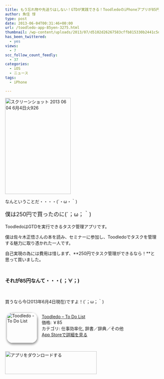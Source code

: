 ```yaml
---
title: もう忘れ物や先送りはしない！GTDが実践できる！ToodledoのiPhoneアプリが85円セール中(´；ω；｀)
author: 魚住 惇
type: post
date: 2013-06-04T00:31:46+00:00
url: /toodledo-app-85yen-3275.html
thumbnail: /wp-content/uploads/2013/07/d5102d26267583cffb815330b2441c5d.png
has_been_twittered:
  - yes
views:
  - 7
scc_follow_count_feedly:
  - 37
categories:
  - iOS
  - ニュース
tags:
  - iPhone

---
```

<img decoding="async" loading="lazy" title="スクリーンショット 2013-06-04 6月4日火926.png" src="/wp-content/uploads/2013/06/d5102d26267583cffb815330b2441c5d.png" alt="スクリーンショット 2013 06 04 6月4日火926" width="215" height="315" border="0" />

<!--more-->

なんということだ・・・・(´・ω・｀)

<p style="font-size: 18px;">
  僕は250円で買ったのに(´；ω；｀)
</p>

ToodledoはGTDを実行できるタスク管理アプリです。

僕は佐々木正悟さんの本を読み、セミナーに参加し、Toodledoでタスクを管理する魅力に取り憑かれた一人です。

自己実現の為には費用は惜しまず、**250円でタスク管理ができるなら！**と思って買いました。

 

<p style="font-size: 16px;">
  <b>それが85円なんて・・・( ；∀；)</b>
</p>

 

買うなら今(2013年6月4日現在)ですよ！(´；ω；｀)

<div class="appHtmlFrame">
  <span class="appIcon"><br /></span>
</div>

<div class="appHtmlFrame">
  <span class="appIcon"><a href="http://click.linksynergy.com/fs-bin/stat?id=X4b77EM*hqg&offerid=94348&type=3&subid=0&tmpid=2192&RD_PARM1=https%253A%252F%252Fitunes.apple.com%252Fjp%252Fapp%252Ftoodledo-to-do-list%252Fid292755387%253Fmt%253D8%2526uo%253D4%2526partnerId%253D30" rel="nofollow" target="_blank"><img decoding="async" loading="lazy" class="appIconImg" style="border-radius: 20px 20px 20px 20px; -moz-border-radius: 20px 20px 20px 20px; -webkit-border-radius: 20px 20px 20px 20px; box-shadow: 1px 4px 6px 1px #999999; -moz-box-shadow: 1px 4px 6px 1px #999999; -webkit-box-shadow: 1px 4px 6px 1px #999999; margin: -5px 15px 1px 5px; float: left;" src="http://a1374.phobos.apple.com/us/r1000/115/Purple2/v4/2a/4b/c9/2a4bc9d0-d6b7-68e5-ca67-d11cb6302723/mzl.youasxjq.100x100-75.png" alt="Toodledo - To Do List" width="100" height="100" /></a></span><span class="appTitle"><a href="http://click.linksynergy.com/fs-bin/stat?id=X4b77EM*hqg&offerid=94348&type=3&subid=0&tmpid=2192&RD_PARM1=https%253A%252F%252Fitunes.apple.com%252Fjp%252Fapp%252Ftoodledo-to-do-list%252Fid292755387%253Fmt%253D8%2526uo%253D4%2526partnerId%253D30" rel="nofollow" target="_blank"> Toodledo &#8211; To Do List</a></span><br /><span class="appPrice">価格: ￥85</span><br /><span class="appCat">カテゴリ: 仕事効率化, 辞書／辞典／その他</span><br /><span class="appLink"><a href="http://click.linksynergy.com/fs-bin/stat?id=X4b77EM*hqg&offerid=94348&type=3&subid=0&tmpid=2192&RD_PARM1=https%253A%252F%252Fitunes.apple.com%252Fjp%252Fapp%252Ftoodledo-to-do-list%252Fid292755387%253Fmt%253D8%2526uo%253D4%2526partnerId%253D30" rel="nofollow" target="_blank">App Storeで詳細を見る</a></span>
</div>

<div class="appHtmlFrame">
  <div class="appDownloadButton">
    <p>
       
    </p>
    <p>
      <a href="http://click.linksynergy.com/fs-bin/stat?id=X4b77EM*hqg&offerid=94348&type=3&subid=0&tmpid=2192&RD_PARM1=https%253A%252F%252Fitunes.apple.com%252Fjp%252Fapp%252Ftoodledo-to-do-list%252Fid292755387%253Fmt%253D8%2526uo%253D4%2526partnerId%253D30" rel="nofollow" target="_blank"><img decoding="async" loading="lazy" src="http://uozumi.ddo.jp/images/appcheck.gif" alt="アプリをダウンロードする" width="300" height="75" /></a></div> </div>